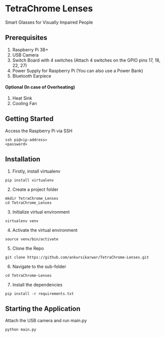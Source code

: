 # TetraChrome Lenses

Smart Glasses for Visually Impaired People


## Prerequisites

1. Raspberry Pi 3B+
2. USB Camera
3. Switch Board with 4 switches (Attach 4 switches on the GPIO pins 17, 18, 22, 27)
4. Power Supply for Raspberry Pi (You can also use a Power Bank)
5. Bluetooth Earpiece

#### Optional (In case of Overheating) 

1. Heat Sink
2. Cooling Fan

## Getting Started

Access the Raspberry Pi via SSH

```
ssh pi@<ip-address>
<password>
```

## Installation

1. Firstly, install virtualenv

```
pip install virtualenv
```

2. Create a project folder

```
mkdir TetraChrome_Lenses
cd TetraChrome_Lenses
```

3. Initialize virtual environment 

```
virtualenv venv
```

4. Activate the virtual environment

```
source venv/bin/activate
```

5. Clone the Repo

```
git clone https://github.com/ankursikarwar/TetraChrome-Lenses.git
```

6. Navigate to the sub-folder

```
cd TetraChrome-Lenses
```

7. Install the dependencies

```
pip install -r requirements.txt
```

## Starting the Application 

Attach the USB camera and run main.py

```
python main.py
```

